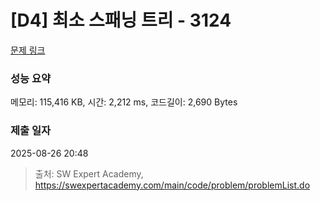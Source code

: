 # [D4] 최소 스패닝 트리 - 3124 

[문제 링크](https://swexpertacademy.com/main/code/problem/problemDetail.do?contestProbId=AV_mSnmKUckDFAWb) 

### 성능 요약

메모리: 115,416 KB, 시간: 2,212 ms, 코드길이: 2,690 Bytes

### 제출 일자

2025-08-26 20:48



> 출처: SW Expert Academy, https://swexpertacademy.com/main/code/problem/problemList.do